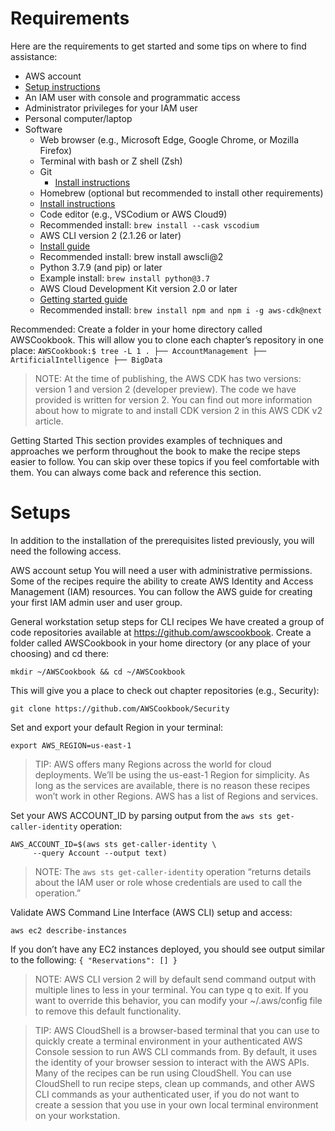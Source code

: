 # Requirements

Here are the requirements to get started and some tips on where to find assistance:

* AWS account
 * [Setup instructions](https://aws.amazon.com/premiumsupport/knowledge-center/create-and-activate-aws-account/)
 * An IAM user with console and programmatic access
 * Administrator privileges for your IAM user
* Personal computer/laptop
* Software
  * Web browser (e.g., Microsoft Edge, Google Chrome, or Mozilla Firefox)
  * Terminal with bash or Z shell (Zsh)
  * Git
    * [Install instructions](https://github.com/git-guides/install-git)
  * Homebrew (optional but recommended to install other requirements)
   * [Install instructions](https://docs.brew.sh/Installation)
  * Code editor (e.g., VSCodium or AWS Cloud9)
   * Recommended install: `brew install --cask vscodium`
  * AWS CLI version 2 (2.1.26 or later)
   * [Install guide](https://docs.aws.amazon.com/cli/latest/userguide/getting-started-install.html)
   * Recommended install: brew install awscli@2
  * Python 3.7.9 (and pip) or later
   * Example install: `brew install python@3.7`
  * AWS Cloud Development Kit version 2.0 or later
   * [Getting started guide](https://docs.aws.amazon.com/cdk/v2/guide/getting_started.html)
   * Recommended install: `brew install npm and npm i -g aws-cdk@next`

Recommended: Create a folder in your home directory called AWSCookbook. This will allow you to clone each chapter’s repository in one place:
`
AWSCookbook:$ tree -L 1
.
├── AccountManagement
├── ArtificialIntelligence
├── BigData
`

> NOTE: At the time of publishing, the AWS CDK has two versions: version 1 and version 2 (developer preview). The code we have provided is written for version 2. You can find out more information about how to migrate to and install CDK version 2 in this AWS CDK v2 article.

Getting Started
This section provides examples of techniques and approaches we perform throughout the book to make the recipe steps easier to follow. You can skip over these topics if you feel comfortable with them. You can always come back and reference this section.

# Setups
In addition to the installation of the prerequisites listed previously, you will need the following access.

AWS account setup
You will need a user with administrative permissions. Some of the recipes require the ability to create AWS Identity and Access Management (IAM) resources. You can follow the AWS guide for creating your first IAM admin user and user group.

General workstation setup steps for CLI recipes
We have created a group of code repositories available at https://github.com/awscookbook. Create a folder called AWSCookbook in your home directory (or any place of your choosing) and cd there:
```
mkdir ~/AWSCookbook && cd ~/AWSCookbook
```
This will give you a place to check out chapter repositories (e.g., Security):
```
git clone https://github.com/AWSCookbook/Security
```
Set and export your default Region in your terminal:
```
export AWS_REGION=us-east-1
```

> TIP: AWS offers many Regions across the world for cloud deployments. We’ll be using the us-east-1 Region for simplicity. As long as the services are available, there is no reason these recipes won’t work in other Regions. AWS has a list of Regions and services.

Set your AWS ACCOUNT_ID by parsing output from the `aws sts get-caller-identity` operation:
```
AWS_ACCOUNT_ID=$(aws sts get-caller-identity \
     --query Account --output text)
```

> NOTE: The `aws sts get-caller-identity` operation “returns details about the IAM user or role whose credentials are used to call the operation.”

Validate AWS Command Line Interface (AWS CLI) setup and access:
```
aws ec2 describe-instances
```

If you don’t have any EC2 instances deployed, you should see output similar to the following:
`
{
  "Reservations": []
}
`
> NOTE: AWS CLI version 2 will by default send command output with multiple lines to less in your terminal. You can type q to exit. If you want to override this behavior, you can modify your ~/.aws/config file to remove this default functionality.

> TIP: AWS CloudShell is a browser-based terminal that you can use to quickly create a terminal environment in your authenticated AWS Console session to run AWS CLI commands from. By default, it uses the identity of your browser session to interact with the AWS APIs. Many of the recipes can be run using CloudShell. You can use CloudShell to run recipe steps, clean up commands, and other AWS CLI commands as your authenticated user, if you do not want to create a session that you use in your own local terminal environment on your workstation.
